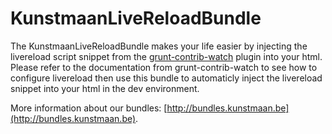 # KunstmaanLiveReloadBundle

The KunstmaanLiveReloadBundle makes your life easier by injecting the livereload script snippet from the [grunt-contrib-watch](https://github.com/gruntjs/grunt-contrib-watch) plugin into your html.  Please refer to the documentation from grunt-contrib-watch to see how to configure livereload then use this bundle to automaticly inject the livereload snippet into your html in the dev environment.

More information about our bundles: [http://bundles.kunstmaan.be](http://bundles.kunstmaan.be).